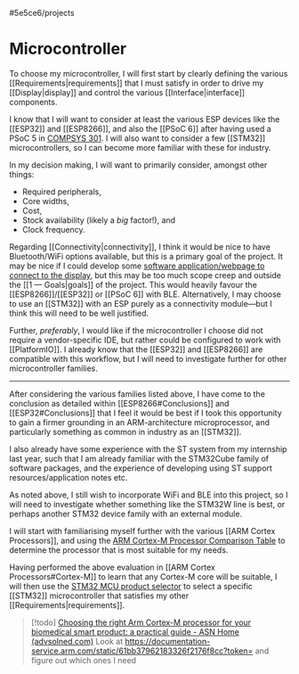 #5e5ce6/projects 

# Microcontroller

To choose my microcontroller, I will first start by clearly defining the various [[Requirements|requirements]] that I must satisfy in order to drive my [[Display|display]] and control the various [[Interface|interface]] components.

I know that I will want to consider at least the various ESP devices like the [[ESP32]] and [[ESP8266]], and also the [[PSoC 6]] after having used a PSoC 5 in [COMPSYS 301](https://docs.jamesnzl.xyz/compsys301-pathfinding-robot). I will also want to consider a few [[STM32]] microcontrollers, so I can become more familiar with these for industry.

In my decision making, I will want to primarily consider, amongst other things:

- Required peripherals,
- Core widths,
- Cost,
- Stock availability (likely a *big* factor!), and
- Clock frequency.

Regarding [[Connectivity|connectivity]], I think it would be nice to have Bluetooth/WiFi options available, but this is a primary goal of the project. It may be nice if I could develop some [software application/webpage to connect to the display](https://github.com/JamesNZL/algovision/issues/6#issuecomment-1748501046), but this may be too much scope creep and outside the [[1 —  Goals|goals]] of the project. This would heavily favour the [[ESP8266]]/[[ESP32]] or [[PSoC 6]] with BLE. Alternatively, I may choose to use an [[STM32]] with an ESP purely as a connectivity module—but I think this will need to be well justified.

Further, *preferably*, I would like if the microcontroller I choose did not require a vendor-specific IDE, but rather could be configured to work with [[PlatformIO]]. I already know that the [[ESP32]] and [[ESP8266]] are compatible with this workflow, but I will need to investigate further for other microcontroller families.

---

After considering the various families listed above, I have come to the conclusion as detailed within [[ESP8266#Conclusions]] and [[ESP32#Conclusions]] that I feel it would be best if I took this opportunity to gain a firmer grounding in an ARM-architecture microprocessor, and particularly something as common in industry as an [[STM32]].

I also already have some experience with the ST system from my internship last year, such that I am already familiar with the STM32Cube family of software packages, and the experience of developing using ST support resources/application notes etc.

As noted above, I still wish to incorporate WiFi and BLE into this project, so I will need to investigate whether something like the STM32W line is best, or perhaps another STM32 device family with an external module.

I will start with familiarising myself further with the various [[ARM Cortex Processors]], and using the [ARM Cortex-M Processor Comparison Table](https://developer.arm.com/documentation/102787/latest) to determine the processor that is most suitable for my needs.

Having performed the above evaluation in [[ARM Cortex Processors#Cortex-M]] to learn that any Cortex-M core will be suitable, I will then use the [STM32 MCU product selector](https://www.st.com/content/st_com/en/stm32-mcu-product-selector.html) to select a specific [[STM32]] microcontroller that satisfies my other [[Requirements|requirements]].

> [!todo]
> [Choosing the right Arm Cortex-M processor for your biomedical smart product: a practical guide - ASN Home (advsolned.com)](https://www.advsolned.com/choosing-the-right-arm-cortex-m-processor-for-your-biomedical-smart-product-a-practical-guide/)
> Look at https://documentation-service.arm.com/static/61bb37962183326f2176f8cc?token= and figure out which ones I need

